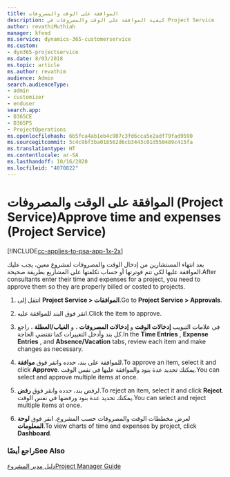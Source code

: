 ```yaml
---
title: الموافقة على الوقت والمصروفات
description: كيفية الموافقة على الوقت والمصروفات في Project Service
author: revathiMuthiah
manager: kfend
ms.service: dynamics-365-customerservice
ms.custom:
- dyn365-projectservice
ms.date: 8/03/2018
ms.topic: article
ms.author: revathim
audience: Admin
search.audienceType:
- admin
- customizer
- enduser
search.app:
- D365CE
- D365PS
- ProjectOperations
ms.openlocfilehash: 6b5fca4ab1eb4c907c3fd6cca5e2adf79fad9590
ms.sourcegitcommit: 5c4c9bf3ba018562d6cb3443c01d550489c415fa
ms.translationtype: HT
ms.contentlocale: ar-SA
ms.lasthandoff: 10/16/2020
ms.locfileid: "4070822"
---
```

# <a name="approve-time-and-expenses-project-service"></a><span data-ttu-id="73673-103">الموافقة على الوقت والمصروفات (Project Service)</span><span class="sxs-lookup"><span data-stu-id="73673-103">Approve time and expenses (Project Service)</span></span>

[!INCLUDE[cc-applies-to-psa-app-1x-2x](../includes/cc-applies-to-psa-app-1x-2x.md)]

<span data-ttu-id="73673-104">بعد انتهاء المستشارين من إدخال الوقت والمصروفات لمشروع معين، يجب عليك الموافقة عليها لكي تتم فوترتها أو حساب تكلفتها على المشاريع بطريقة صحيحة.</span><span class="sxs-lookup"><span data-stu-id="73673-104">After consultants enter their time and expenses for a project, you need to approve them so they are properly billed or costed to projects.</span></span>  
  
1.  <span data-ttu-id="73673-105">انتقل إلى **Project Service > الموافقات**.</span><span class="sxs-lookup"><span data-stu-id="73673-105">Go to **Project Service > Approvals**.</span></span>  
  
2.  <span data-ttu-id="73673-106">انقر فوق البند للموافقة عليه.</span><span class="sxs-lookup"><span data-stu-id="73673-106">Click the item to approve.</span></span>  
  
3.  <span data-ttu-id="73673-107">في علامات التبويب **إدخالات الوقت** و **إدخالات المصروفات‬** ، و **الغياب/العطلة‬** ، راجع كل بند وأدخل التغييرات كما تقتضي الحاجة.</span><span class="sxs-lookup"><span data-stu-id="73673-107">In the **Time Entries** , **Expense Entries** , and **Absence/Vacation** tabs, review each item and make changes as necessary.</span></span>  
  
4.  <span data-ttu-id="73673-108">للموافقة على بند، حدده وانقر فوق **موافقة‬**.</span><span class="sxs-lookup"><span data-stu-id="73673-108">To approve an item, select it and click **Approve**.</span></span> <span data-ttu-id="73673-109">يمكنك تحديد عدة بنود والموافقة عليها في نفس الوقت.</span><span class="sxs-lookup"><span data-stu-id="73673-109">You can select and approve multiple items at once.</span></span>  
  
5.  <span data-ttu-id="73673-110">لرفض بند، حدده وانقر فوق **رفض‬**.</span><span class="sxs-lookup"><span data-stu-id="73673-110">To reject an item, select it and click **Reject**.</span></span> <span data-ttu-id="73673-111">يمكنك تحديد عدة بنود ورفضها في نفس الوقت.</span><span class="sxs-lookup"><span data-stu-id="73673-111">You can select and reject multiple items at once.</span></span>  
  
6.  <span data-ttu-id="73673-112">لعرض مخططات الوقت والمصروفات حسب المشروع، انقر فوق **لوحة المعلومات**.</span><span class="sxs-lookup"><span data-stu-id="73673-112">To view charts of time and expenses by project, click **Dashboard**.</span></span>  
  
### <a name="see-also"></a><span data-ttu-id="73673-113">راجع أيضًا</span><span class="sxs-lookup"><span data-stu-id="73673-113">See Also</span></span>  
 [<span data-ttu-id="73673-114">دليل مدير المشروع</span><span class="sxs-lookup"><span data-stu-id="73673-114">Project Manager Guide</span></span>](../psa/project-manager-guide.md)
